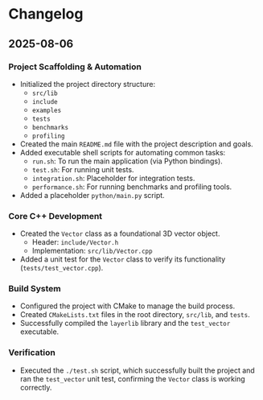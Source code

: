 # Changelog

## 2025-08-06

### Project Scaffolding & Automation
- Initialized the project directory structure:
  - `src/lib`
  - `include`
  - `examples`
  - `tests`
  - `benchmarks`
  - `profiling`
- Created the main `README.md` file with the project description and goals.
- Added executable shell scripts for automating common tasks:
  - `run.sh`: To run the main application (via Python bindings).
  - `test.sh`: For running unit tests.
  - `integration.sh`: Placeholder for integration tests.
  - `performance.sh`: For running benchmarks and profiling tools.
- Added a placeholder `python/main.py` script.

### Core C++ Development
- Created the `Vector` class as a foundational 3D vector object.
  - Header: `include/Vector.h`
  - Implementation: `src/lib/Vector.cpp`
- Added a unit test for the `Vector` class to verify its functionality (`tests/test_vector.cpp`).

### Build System
- Configured the project with CMake to manage the build process.
- Created `CMakeLists.txt` files in the root directory, `src/lib`, and `tests`.
- Successfully compiled the `layerlib` library and the `test_vector` executable.

### Verification
- Executed the `./test.sh` script, which successfully built the project and ran the `test_vector` unit test, confirming the `Vector` class is working correctly.
